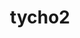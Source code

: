 ---
title: "tycho2"
layout: cache
categories: [package, v0.18]
meta: {"versions": ["develop"], "compilers": ["gcc@=7.3.1"], "oss": ["amzn2"], "platforms": ["linux"], "targets": ["aarch64", "graviton2", "x86_64_v3", "x86_64_v4"], "stacks": ["aws-ahug", "aws-ahug-aarch64"], "num_specs": 8, "num_specs_by_stack": {"aws-ahug": 4, "aws-ahug-aarch64": 4}}
spec_details: [{"hash": "yceqpays5awehzx7t6hgdmxv7hik7pmy", "compiler": "gcc@=7.3.1", "versions": ["develop"], "os": "amzn2", "platform": "linux", "target": "x86_64_v4", "variants": [], "stacks": ["aws-ahug"], "size": "-", "tarball": "https://binaries.spack.io/releases/v0.18/build_cache/linux-amzn2-x86_64_v4/gcc-7.3.1/tycho2-develop/linux-amzn2-x86_64_v4-gcc-7.3.1-tycho2-develop-yceqpays5awehzx7t6hgdmxv7hik7pmy.spack"}, {"hash": "ap7trx3bae4glxnur6pnswfyslkydro4", "compiler": "gcc@=7.3.1", "versions": ["develop"], "os": "amzn2", "platform": "linux", "target": "aarch64", "variants": [], "stacks": ["aws-ahug-aarch64"], "size": "-", "tarball": "https://binaries.spack.io/releases/v0.18/build_cache/linux-amzn2-aarch64/gcc-7.3.1/tycho2-develop/linux-amzn2-aarch64-gcc-7.3.1-tycho2-develop-ap7trx3bae4glxnur6pnswfyslkydro4.spack"}, {"hash": "dzwm7nw5ibha5u7gsckxo4bmgvvopyvi", "compiler": "gcc@=7.3.1", "versions": ["develop"], "os": "amzn2", "platform": "linux", "target": "x86_64_v3", "variants": [], "stacks": ["aws-ahug"], "size": "-", "tarball": "https://binaries.spack.io/releases/v0.18/build_cache/linux-amzn2-x86_64_v3/gcc-7.3.1/tycho2-develop/linux-amzn2-x86_64_v3-gcc-7.3.1-tycho2-develop-dzwm7nw5ibha5u7gsckxo4bmgvvopyvi.spack"}, {"hash": "qvo7klqtsbnvxtuzgibm2dqw5f3ddqfm", "compiler": "gcc@=7.3.1", "versions": ["develop"], "os": "amzn2", "platform": "linux", "target": "x86_64_v3", "variants": [], "stacks": ["aws-ahug"], "size": "-", "tarball": "https://binaries.spack.io/releases/v0.18/build_cache/linux-amzn2-x86_64_v3/gcc-7.3.1/tycho2-develop/linux-amzn2-x86_64_v3-gcc-7.3.1-tycho2-develop-qvo7klqtsbnvxtuzgibm2dqw5f3ddqfm.spack"}, {"hash": "k5jylzt33oa7wfig6l3ng4ickjkuvvfn", "compiler": "gcc@=7.3.1", "versions": ["develop"], "os": "amzn2", "platform": "linux", "target": "graviton2", "variants": [], "stacks": ["aws-ahug-aarch64"], "size": "-", "tarball": "https://binaries.spack.io/releases/v0.18/build_cache/linux-amzn2-graviton2/gcc-7.3.1/tycho2-develop/linux-amzn2-graviton2-gcc-7.3.1-tycho2-develop-k5jylzt33oa7wfig6l3ng4ickjkuvvfn.spack"}, {"hash": "wvmvxqshuv4zqhdnma7vcufwrww2436y", "compiler": "gcc@=7.3.1", "versions": ["develop"], "os": "amzn2", "platform": "linux", "target": "x86_64_v4", "variants": [], "stacks": ["aws-ahug"], "size": "-", "tarball": "https://binaries.spack.io/releases/v0.18/build_cache/linux-amzn2-x86_64_v4/gcc-7.3.1/tycho2-develop/linux-amzn2-x86_64_v4-gcc-7.3.1-tycho2-develop-wvmvxqshuv4zqhdnma7vcufwrww2436y.spack"}, {"hash": "tbw5fxju6jj2qgrcugy3xer7wqaixoyw", "compiler": "gcc@=7.3.1", "versions": ["develop"], "os": "amzn2", "platform": "linux", "target": "aarch64", "variants": [], "stacks": ["aws-ahug-aarch64"], "size": "-", "tarball": "https://binaries.spack.io/releases/v0.18/build_cache/linux-amzn2-aarch64/gcc-7.3.1/tycho2-develop/linux-amzn2-aarch64-gcc-7.3.1-tycho2-develop-tbw5fxju6jj2qgrcugy3xer7wqaixoyw.spack"}, {"hash": "cihkmotmzvsvwcxds6deji3qiskzikpu", "compiler": "gcc@=7.3.1", "versions": ["develop"], "os": "amzn2", "platform": "linux", "target": "graviton2", "variants": [], "stacks": ["aws-ahug-aarch64"], "size": "-", "tarball": "https://binaries.spack.io/releases/v0.18/build_cache/linux-amzn2-graviton2/gcc-7.3.1/tycho2-develop/linux-amzn2-graviton2-gcc-7.3.1-tycho2-develop-cihkmotmzvsvwcxds6deji3qiskzikpu.spack"}]
---